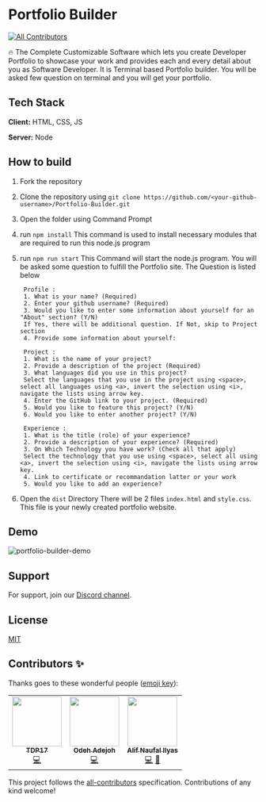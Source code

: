 # Portfolio Builder
<!-- ALL-CONTRIBUTORS-BADGE:START - Do not remove or modify this section -->
[![All Contributors](https://img.shields.io/badge/all_contributors-3-orange.svg?style=flat-square)](#contributors-)
<!-- ALL-CONTRIBUTORS-BADGE:END -->

🔥 The Complete Customizable Software which lets you create Developer Portfolio
to showcase your work and provides each and every detail about you as Software
Developer.
It is Terminal based Portfolio builder. You will be asked few question on terminal and
you will get your portfolio.

## Tech Stack

**Client:** HTML, CSS, JS

**Server:** Node

## How to build

1. Fork the repository

2. Clone the repository using `git clone https://github.com/<your-github-username>/Portfolio-Builder.git`

3. Open the folder using Command Prompt

4. run `npm install`
This command is used to install necessary modules that are required to run this node.js program

5. run `npm run start`
This Command will start the node.js program. You will be asked some question to fulfill the Portfolio site. The Question is listed below

        Profile :
        1. What is your name? (Required)
        2. Enter your github username? (Required)
        3. Would you like to enter some information about yourself for an "About" section? (Y/N)
        If Yes, there will be additional question. If Not, skip to Project section
        4. Provide some information about yourself:

        Project :
        1. What is the name of your project?
        2. Provide a description of the project (Required)
        3. What languages did you use in this project?
        Select the languages that you use in the project using <space>, select all languages using <a>, invert the selection using <i>, navigate the lists using arrow key.
        4. Enter the GitHub link to your project. (Required)
        5. Would you like to feature this project? (Y/N)
        6. Would you like to enter another project? (Y/N)

        Experience :
        1. What is the title (role) of your experience?
        2. Provide a description of your experience? (Required)
        3. On Which Technology you have work? (Check all that apply)
        Select the technology that you use using <space>, select all using <a>, invert the selection using <i>, navigate the lists using arrow key.
        4. Link to certificate or recommandation latter or your work
        5. Would you like to add an experience?

6. Open the `dist` Directory
There will be 2 files `index.html` and `style.css`. This file is your newly created portfolio website.

## Demo

![portfolio-builder-demo](https://user-images.githubusercontent.com/54361799/133764951-4e93943b-41ad-4a7d-969c-3e5a7ca122e0.gif)

## Support

For support, join our [Discord channel](https://discord.gg/zC7C8u54fg).

## License

[MIT](https://choosealicense.com/licenses/mit/)

## Contributors ✨

Thanks goes to these wonderful people ([emoji key](https://allcontributors.org/docs/en/emoji-key)):

<!-- ALL-CONTRIBUTORS-LIST:START - Do not remove or modify this section -->
<!-- prettier-ignore-start -->
<!-- markdownlint-disable -->
<table>
  <tr>
    <td align="center"><a href="https://github.com/TDP17"><img src="https://avatars.githubusercontent.com/u/71214045?v=4?s=100" width="100px;" alt=""/><br /><sub><b>TDP17</b></sub></a><br /><a href="https://github.com/Bauddhik-Geeks/Portfolio-Builder/commits?author=TDP17" title="Code">💻</a></td>
    <td align="center"><a href="https://arcodeh.pro"><img src="https://avatars.githubusercontent.com/u/42589643?v=4?s=100" width="100px;" alt=""/><br /><sub><b>Odeh Adejoh</b></sub></a><br /><a href="https://github.com/Bauddhik-Geeks/Portfolio-Builder/commits?author=stradox4u" title="Code">💻</a></td>
    <td align="center"><a href="https://github.com/Takane42"><img src="https://avatars.githubusercontent.com/u/29156066?v=4?s=100" width="100px;" alt=""/><br /><sub><b>Alif Naufal Ilyas</b></sub></a><br /><a href="https://github.com/Bauddhik-Geeks/Portfolio-Builder/commits?author=Takane42" title="Code">💻</a> <a href="https://github.com/Bauddhik-Geeks/Portfolio-Builder/commits?author=Takane42" title="Documentation">📖</a></td>
  </tr>
</table>

<!-- markdownlint-restore -->
<!-- prettier-ignore-end -->

<!-- ALL-CONTRIBUTORS-LIST:END -->

This project follows the [all-contributors](https://github.com/all-contributors/all-contributors) specification. Contributions of any kind welcome!